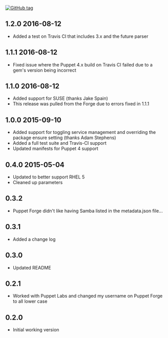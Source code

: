 [![GitHub tag][gh-tag-img]][gh-link]

## 1.2.0 2016-08-12

* Added a test on Travis CI that includes 3.x and the future parser

## 1.1.1 2016-08-12

* Fixed issue where the Puppet 4.x build on Travis CI failed due to a gem's
  version being incorrect

## 1.1.0 2016-08-12

* Added support for SUSE (thanks Jake Spain)
* This release was pulled from the Forge due to errors fixed in 1.1.1

## 1.0.0 2015-09-10

* Added support for toggling service management and
  overriding the package ensure setting (thanks Adam Stephens)
* Added a full test suite and Travis-CI support
* Updated manifests for Puppet 4 support

## 0.4.0 2015-05-04

* Updated to better support RHEL 5
* Cleaned up parameters

## 0.3.2

* Puppet Forge didn't like having Samba listed in the metadata.json file...

## 0.3.1

* Added a change log

## 0.3.0

* Updated README

## 0.2.1

* Worked with Puppet Labs and changed my username on Puppet Forge to all lower
  case

## 0.2.0

* Initial working version

[gh-tag-img]: https://img.shields.io/github/tag/genebean/genebean-winbind.svg?label=newest%20tag
[gh-link]: https://github.com/genebean/genebean-winbind
